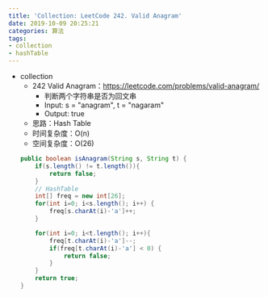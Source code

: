```yaml
---
title: 'Collection: LeetCode 242. Valid Anagram'
date: 2019-10-09 20:25:21
categories: 算法
tags:  
- collection
- hashTable
---
```


- collection
    - 242 Valid Anagram：https://leetcode.com/problems/valid-anagram/
        - 判断两个字符串是否为回文串
        - Input: s = "anagram", t = "nagaram"
        - Output: true
        <!-- more -->
    - 思路：Hash Table
    - 时间复杂度：O(n)
    - 空间复杂度：O(26)
    ```java
    public boolean isAnagram(String s, String t) {
        if(s.length() != t.length()){
            return false;
        }
        // HashTable
        int[] freq = new int[26];
        for(int i=0; i<s.length(); i++) {
            freq[s.charAt(i)-'a']++;
        }

        for(int i=0; i<t.length(); i++){
            freq[t.charAt(i)-'a']--;
            if(freq[t.charAt(i)-'a'] < 0) {
                return false;
            }
        }
        return true;
    }
    ```